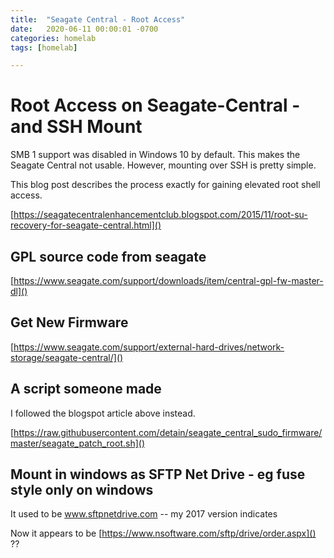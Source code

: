 ```yaml
---
title:  "Seagate Central - Root Access"
date:   2020-06-11 00:00:01 -0700
categories: homelab
tags: [homelab]

---
```

# Root Access on Seagate-Central - and SSH Mount

SMB 1 support was disabled in Windows 10 by default.  This makes the Seagate Central not usable.
However, mounting over SSH is pretty simple.

This blog post describes the process exactly for gaining elevated root shell access. 

[https://seagatecentralenhancementclub.blogspot.com/2015/11/root-su-recovery-for-seagate-central.html]()

## GPL source code from seagate

[https://www.seagate.com/support/downloads/item/central-gpl-fw-master-dl]()

## Get New Firmware

[https://www.seagate.com/support/external-hard-drives/network-storage/seagate-central/]()

## A script someone made

I followed the blogspot article above instead.

[https://raw.githubusercontent.com/detain/seagate_central_sudo_firmware/master/seagate_patch_root.sh]()

## Mount in windows as SFTP Net Drive - eg fuse style only on windows

It used to be www.sftpnetdrive.com -- my 2017 version indicates

Now it appears to be [https://www.nsoftware.com/sftp/drive/order.aspx]()   ??